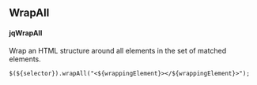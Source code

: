 ## WrapAll
#### jqWrapAll
Wrap an HTML structure around all elements in the set of matched elements.
```
$(${selector}).wrapAll("<${wrappingElement}></${wrappingElement}>");
```